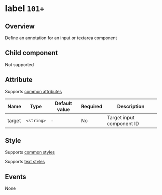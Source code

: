 # label `101+`

## Overview

Define an annotation for an input or textarea component

## Child component

Not supported

## Attribute

Supports [common attributes](common-attributes.md)

| Name   | Type       | Default value | Required | Description               |
| ------ | ---------- | ------------- | -------- | ------------------------- |
| target | `<string>` | -             | No       | Target input component ID |

## Style

Supports [common styles](common-styles.md)

Supports [text styles](text.html)

## Events

None
